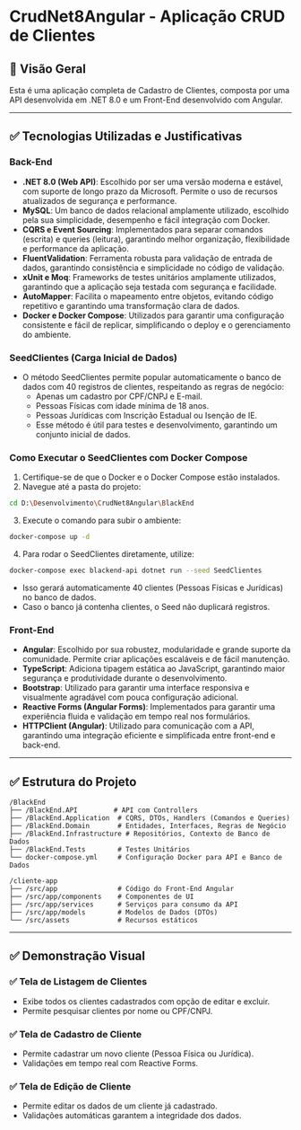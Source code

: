 
# CrudNet8Angular - Aplicação CRUD de Clientes

## 🚀 Visão Geral
Esta é uma aplicação completa de Cadastro de Clientes, composta por uma API desenvolvida em .NET 8.0 e um Front-End desenvolvido com Angular.

---

## ✅ Tecnologias Utilizadas e Justificativas
### Back-End
- **.NET 8.0 (Web API)**: Escolhido por ser uma versão moderna e estável, com suporte de longo prazo da Microsoft. Permite o uso de recursos atualizados de segurança e performance.
- **MySQL**: Um banco de dados relacional amplamente utilizado, escolhido pela sua simplicidade, desempenho e fácil integração com Docker.
- **CQRS e Event Sourcing**: Implementados para separar comandos (escrita) e queries (leitura), garantindo melhor organização, flexibilidade e performance da aplicação.
- **FluentValidation**: Ferramenta robusta para validação de entrada de dados, garantindo consistência e simplicidade no código de validação.
- **xUnit e Moq**: Frameworks de testes unitários amplamente utilizados, garantindo que a aplicação seja testada com segurança e facilidade.
- **AutoMapper**: Facilita o mapeamento entre objetos, evitando código repetitivo e garantindo uma transformação clara de dados.
- **Docker e Docker Compose**: Utilizados para garantir uma configuração consistente e fácil de replicar, simplificando o deploy e o gerenciamento do ambiente.

### SeedClientes (Carga Inicial de Dados)
- O método SeedClientes permite popular automaticamente o banco de dados com 40 registros de clientes, respeitando as regras de negócio:
  - Apenas um cadastro por CPF/CNPJ e E-mail.
  - Pessoas Físicas com idade mínima de 18 anos.
  - Pessoas Jurídicas com Inscrição Estadual ou Isenção de IE.
  - Esse método é útil para testes e desenvolvimento, garantindo um conjunto inicial de dados.

### Como Executar o SeedClientes com Docker Compose
1. Certifique-se de que o Docker e o Docker Compose estão instalados.
2. Navegue até a pasta do projeto:
```bash
cd D:\Desenvolvimento\CrudNet8Angular\BlackEnd
```
3. Execute o comando para subir o ambiente:
```bash
docker-compose up -d
```
4. Para rodar o SeedClientes diretamente, utilize:
```bash
docker-compose exec blackend-api dotnet run --seed SeedClientes
```
- Isso gerará automaticamente 40 clientes (Pessoas Físicas e Jurídicas) no banco de dados.
- Caso o banco já contenha clientes, o Seed não duplicará registros.

### Front-End
- **Angular**: Escolhido por sua robustez, modularidade e grande suporte da comunidade. Permite criar aplicações escaláveis e de fácil manutenção.
- **TypeScript**: Adiciona tipagem estática ao JavaScript, garantindo maior segurança e produtividade durante o desenvolvimento.
- **Bootstrap**: Utilizado para garantir uma interface responsiva e visualmente agradável com pouca configuração adicional.
- **Reactive Forms (Angular Forms)**: Implementados para garantir uma experiência fluida e validação em tempo real nos formulários.
- **HTTPClient (Angular)**: Utilizado para comunicação com a API, garantindo uma integração eficiente e simplificada entre front-end e back-end.

---

## ✅ Estrutura do Projeto
```
/BlackEnd
├── /BlackEnd.API         # API com Controllers
├── /BlackEnd.Application  # CQRS, DTOs, Handlers (Comandos e Queries)
├── /BlackEnd.Domain       # Entidades, Interfaces, Regras de Negócio
├── /BlackEnd.Infrastructure # Repositórios, Contexto de Banco de Dados
├── /BlackEnd.Tests        # Testes Unitários
└── docker-compose.yml     # Configuração Docker para API e Banco de Dados

/cliente-app
├── /src/app               # Código do Front-End Angular
├── /src/app/components    # Componentes de UI
├── /src/app/services      # Serviços para consumo da API
├── /src/app/models        # Modelos de Dados (DTOs)
└── /src/assets            # Recursos estáticos
```

---

## ✅ Demonstração Visual

### ✅ Tela de Listagem de Clientes
- Exibe todos os clientes cadastrados com opção de editar e excluir.
- Permite pesquisar clientes por nome ou CPF/CNPJ.

### ✅ Tela de Cadastro de Cliente
- Permite cadastrar um novo cliente (Pessoa Física ou Jurídica).
- Validações em tempo real com Reactive Forms.

### ✅ Tela de Edição de Cliente
- Permite editar os dados de um cliente já cadastrado.
- Validações automáticas garantem a integridade dos dados.
